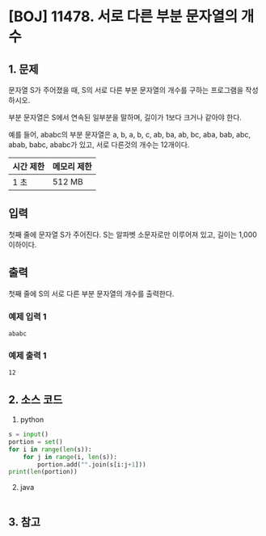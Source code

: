 # [BOJ] 11478. 서로 다른 부분 문자열의 개수

## 1. 문제

문자열 S가 주어졌을 때, S의 서로 다른 부분 문자열의 개수를 구하는 프로그램을 작성하시오.

부분 문자열은 S에서 연속된 일부분을 말하며, 길이가 1보다 크거나 같아야 한다.

예를 들어, ababc의 부분 문자열은 a, b, a, b, c, ab, ba, ab, bc, aba, bab, abc, abab, babc, ababc가 있고, 서로 다른것의 개수는 12개이다.


| 시간 제한 | 메모리 제한 |
|:------|:-------| 
| 1 초   | 512 MB |


## 입력

첫째 줄에 문자열 S가 주어진다. S는 알파벳 소문자로만 이루어져 있고, 길이는 1,000 이하이다.


## 출력

첫째 줄에 S의 서로 다른 부분 문자열의 개수를 출력한다.

### 예제 입력 1

```
ababc
```

### 예제 출력 1

```
12
```




## 2. 소스 코드

1. python

```python
s = input()
portion = set()
for i in range(len(s)):
    for j in range(i, len(s)):
        portion.add("".join(s[i:j+1]))
print(len(portion))
```

2. java

```java

```


## 3. 참고

```

```



